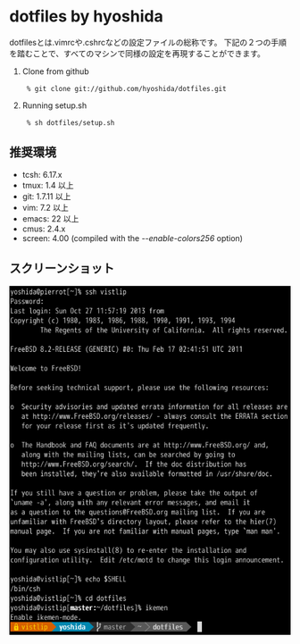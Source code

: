 # dotfiles by hyoshida

dotfilesとは.vimrcや.cshrcなどの設定ファイルの総称です。
下記の２つの手順を踏むことで、すべてのマシンで同様の設定を再現することができます。

1. Clone from github

        % git clone git://github.com/hyoshida/dotfiles.git

2. Running setup.sh

        % sh dotfiles/setup.sh

## 推奨環境

* tcsh: 6.17.x
* tmux: 1.4 以上
* git: 1.7.11 以上
* vim: 7.2 以上
* emacs: 22 以上
* cmus: 2.4.x
* screen: 4.00 (compiled with the *--enable-colors256* option)

## スクリーンショット

![terminal](doc/screenshot.png)
